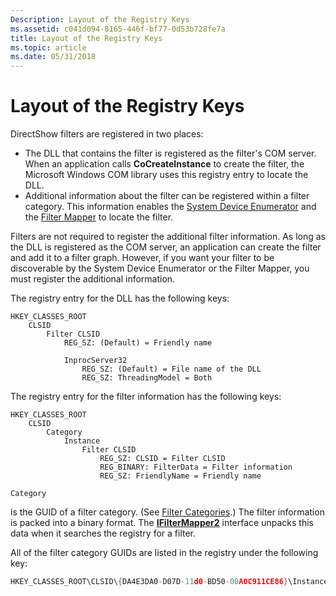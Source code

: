 ```yaml
---
Description: Layout of the Registry Keys
ms.assetid: c041d094-8165-446f-bf77-0d53b728fe7a
title: Layout of the Registry Keys
ms.topic: article
ms.date: 05/31/2018
---
```


# Layout of the Registry Keys

DirectShow filters are registered in two places:

-   The DLL that contains the filter is registered as the filter's COM server. When an application calls **CoCreateInstance** to create the filter, the Microsoft Windows COM library uses this registry entry to locate the DLL.
-   Additional information about the filter can be registered within a filter category. This information enables the [System Device Enumerator](system-device-enumerator.md) and the [Filter Mapper](filter-mapper.md) to locate the filter.

Filters are not required to register the additional filter information. As long as the DLL is registered as the COM server, an application can create the filter and add it to a filter graph. However, if you want your filter to be discoverable by the System Device Enumerator or the Filter Mapper, you must register the additional information.

The registry entry for the DLL has the following keys:


```
HKEY_CLASSES_ROOT
    CLSID
        Filter CLSID 
            REG_SZ: (Default) = Friendly name

            InprocServer32
                REG_SZ: (Default) = File name of the DLL
                REG_SZ: ThreadingModel = Both
```



The registry entry for the filter information has the following keys:


```
HKEY_CLASSES_ROOT
    CLSID
        Category
            Instance
                Filter CLSID
                    REG_SZ: CLSID = Filter CLSID
                    REG_BINARY: FilterData = Filter information
                    REG_SZ: FriendlyName = Friendly name
```




```
Category
```



is the GUID of a filter category. (See [Filter Categories](filter-categories.md).) The filter information is packed into a binary format. The [**IFilterMapper2**](/windows/desktop/api/Strmif/nn-strmif-ifiltermapper2) interface unpacks this data when it searches the registry for a filter.

All of the filter category GUIDs are listed in the registry under the following key:


```C++
HKEY_CLASSES_ROOT\CLSID\{DA4E3DA0-D07D-11d0-BD50-00A0C911CE86}\Instance
```



 

 



